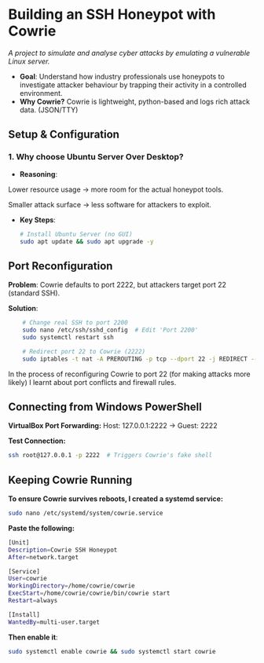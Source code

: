 # Building an SSH Honeypot with Cowrie
*A project to simulate and analyse cyber attacks by emulating a vulnerable Linux server.*  

- **Goal**: Understand how industry professionals use honeypots to investigate attacker behaviour by trapping their activity in a controlled environment.  
- **Why Cowrie?** Cowrie is lightweight, python-based and logs rich attack data. (JSON/TTY)

## **Setup & Configuration**  
### **1. Why choose Ubuntu Server Over Desktop?**  
- **Reasoning**: 

Lower resource usage → more room for the actual honeypot tools.

Smaller attack surface → less software for attackers to exploit.
- **Key Steps**:  
  ```bash
  # Install Ubuntu Server (no GUI)
  sudo apt update && sudo apt upgrade -y

## **Port Reconfiguration**
**Problem**: Cowrie defaults to port 2222, but attackers target port 22 (standard SSH).

**Solution**:
```bash
    # Change real SSH to port 2200
    sudo nano /etc/ssh/sshd_config  # Edit 'Port 2200'
    sudo systemctl restart ssh

    # Redirect port 22 to Cowrie (2222)
    sudo iptables -t nat -A PREROUTING -p tcp --dport 22 -j REDIRECT --to-port 2222
```
In the process of reconfiguring Cowrie to port 22 (for making attacks more likely) I learnt about port conflicts and firewall rules.

## **Connecting from Windows PowerShell**
**VirtualBox Port Forwarding:**
Host: 127.0.0.1:2222 → Guest: 2222

**Test Connection:**
```bash
ssh root@127.0.0.1 -p 2222  # Triggers Cowrie's fake shell
```

## **Keeping Cowrie Running**
**To ensure Cowrie survives reboots, I created a systemd service:**
```bash
sudo nano /etc/systemd/system/cowrie.service
```
**Paste the following:**
```bash
[Unit]
Description=Cowrie SSH Honeypot
After=network.target

[Service]
User=cowrie
WorkingDirectory=/home/cowrie/cowrie
ExecStart=/home/cowrie/cowrie/bin/cowrie start
Restart=always

[Install]
WantedBy=multi-user.target
```
**Then enable it**:
```bash
sudo systemctl enable cowrie && sudo systemctl start cowrie
```


